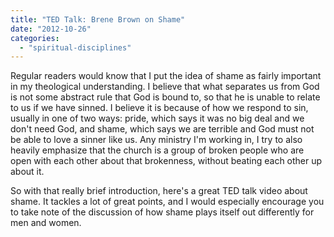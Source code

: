 ```yaml
---
title: "TED Talk: Brene Brown on Shame"
date: "2012-10-26"
categories: 
  - "spiritual-disciplines"
---
```


Regular readers would know that I put the idea of shame as fairly important in my theological understanding. I believe that what separates us from God is not some abstract rule that God is bound to, so that he is unable to relate to us if we have sinned. I believe it is because of how we respond to sin, usually in one of two ways: pride, which says it was no big deal and we don't need God, and shame, which says we are terrible and God must not be able to love a sinner like us. Any ministry I'm working in, I try to also heavily emphasize that the church is a group of broken people who are open with each other about that brokenness, without beating each other up about it.

So with that really brief introduction, here's a great TED talk video about shame. It tackles a lot of great points, and I would especially encourage you to take note of the discussion of how shame plays itself out differently for men and women.
